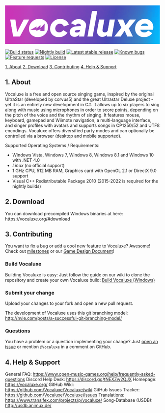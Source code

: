 ![Vocaluxe Logo](https://raw.githubusercontent.com/Vocaluxe/Vocaluxe/develop/Output/Graphics/Logo.png)

[![Build status](https://ci.appveyor.com/api/projects/status/y9ylgebv14i7usxx/branch/develop?svg=true)](https://ci.appveyor.com/project/VocaluxeBuildBot/vocaluxe/branch/develop)
[![Nightly build](https://img.shields.io/badge/nightly%20build-latest-blue.svg)](https://vocaluxe.org/#download)
[![Latest stable release](https://img.shields.io/github/release/vocaluxe/Vocaluxe.svg?label=stable%20release)](https://vocaluxe.org/#download)
[![Known bugs](https://img.shields.io/github/issues-raw/vocaluxe/vocaluxe/bug.svg?label=known%20bugs)](https://github.com/Vocaluxe/Vocaluxe/labels/bug)
[![Feature requests](https://img.shields.io/github/issues-raw/vocaluxe/vocaluxe/feature%20request.svg?label=feature%20requests&colorB=007ec6)](https://github.com/Vocaluxe/Vocaluxe/labels/feature%20request)
[![License](https://img.shields.io/badge/licence-GPLv3-blue.svg)](https://github.com/Vocaluxe/Vocaluxe/blob/develop/LICENSE.txt)

[1. About](#1-about)
[2. Download](#2-download)
[3. Contributing](#3-contributing)
[4. Help & Support](#4-help--support)

## 1. About
Vocaluxe is a free and open source singing game, inspired by the original UltraStar (developed by corvus5) and the great Ultrastar Deluxe project - yet it is an entirely new development in C#.
It allows up to six players to sing along with music using microphones in order to score points, depending on the pitch of the voice and the rhythm of singing.
It features mouse, keyboard, gamepad and Wiimote navigation, a multi-language interface, and singer profiles with avatars and supports songs in CP1250/52 and UTF8 encodings.
Vocaluxe offers diversified party modes and can optionally be controlled via a browser (desktop and mobile supported).

Supported Operating Systems / Requirements:
- Windows Vista, Windows 7, Windows 8, Windows 8.1 and Windows 10 with .NET 4.0
- *Linux* (no official support)
- 1 GHz CPU, 512 MB RAM, Graphics card with OpenGL 2.1 or DirectX 9.0 support
- Visual C++ Redistributable Package 2010 (2015-2022 is required for the nightly builds)


## 2. Download
You can download precompiled Windows binaries at here:
https://vocaluxe.org/#download

## 3. Contributing
You want to fix a bug or add a cool new feature to Vocaluxe? Awesome!
Check out [milestones](https://github.com/Vocaluxe/Vocaluxe/milestones) or our [Game Design Document](https://github.com/Vocaluxe/Vocaluxe/blob/develop/Vocaluxe/Doc/GameDesignDocumentVocaluxe.md)!

### Build Vocaluxe
Building Vocaluxe is easy:
Just follow the guide on our wiki to clone the repository and create your own Vocaluxe build:
[Build Vocaluxe (Windows)](https://github.com/Vocaluxe/Vocaluxe/wiki/HowTo:-Build-Vocaluxe-(Windows))

### Submit your change
Upload your changes to your fork and open a new pull request.

The development of Vocaluxe uses this git branching model:
http://nvie.com/posts/a-successful-git-branching-model/

### Questions
You have a problem or a question implementing your change?
Just [open an issue](https://github.com/Vocaluxe/Vocaluxe/issues/new) or mention `@Vocaluxe` in a comment on GitHub.

## 4. Help & Support
General FAQ: https://www.open-music-games.org/help/frequently-asked-questions
Discord Help Desk: https://discord.gg/tNEXZw2QJX
Homepage:   https://vocaluxe.org/
GitHub Wiki:    https://github.com/Vocaluxe/Vocaluxe/wiki
GitHub Issues Tracker:  https://github.com/Vocaluxe/Vocaluxe/issues
Translations:   https://www.transifex.com/projects/p/vocaluxe/
Song-Database (USDB):   http://usdb.animux.de/
